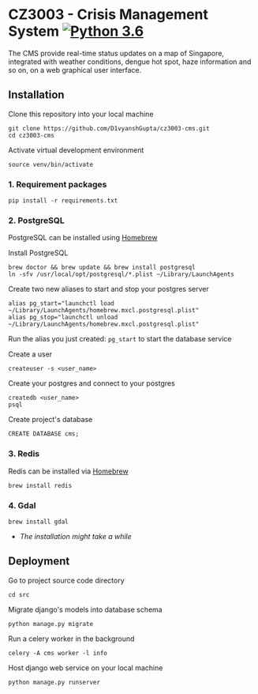 # CZ3003 - Crisis Management System [![Python 3.6](https://img.shields.io/badge/python-3.6-blue.svg)](https://www.python.org/downloads/release/python-360/)
The CMS provide real-time status updates on a map of Singapore, integrated with weather conditions, dengue hot spot, haze information and so on, on a web graphical user interface.

## Installation
Clone this repository into your local machine
```
git clone https://github.com/D1vyanshGupta/cz3003-cms.git
cd cz3003-cms
```
Activate virtual development environment
```
source venv/bin/activate
```
### 1. Requirement packages
```
pip install -r requirements.txt
```
### 2. PostgreSQL
PostgreSQL can be installed using [Homebrew](http://brew.sh/)

Install PostgreSQL
```
brew doctor && brew update && brew install postgresql
ln -sfv /usr/local/opt/postgresql/*.plist ~/Library/LaunchAgents
```

Create two new aliases to start and stop your postgres server
```
alias pg_start="launchctl load ~/Library/LaunchAgents/homebrew.mxcl.postgresql.plist"
alias pg_stop="launchctl unload ~/Library/LaunchAgents/homebrew.mxcl.postgresql.plist"
```

Run the alias you just created: `pg_start` to start the database service

Create a user
```
createuser -s <user_name>
```

Create your postgres and connect to your postgres
```
createdb <user_name>
psql
```

Create project's database
```
CREATE DATABASE cms;
```


### 3. Redis
Redis can be installed via [Homebrew](http://brew.sh/)
```
brew install redis
```

### 4. Gdal
```
brew install gdal
```
- _The installation might take a while_


## Deployment
Go to project source code directory
```
cd src
```

Migrate django's models into database schema
```
python manage.py migrate
```

Run a celery worker in the background
```
celery -A cms worker -l info
```

Host django web service on your local machine
```
python manage.py runserver
```

